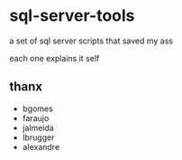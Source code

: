 # sql-server-tools #

a set of sql server scripts that saved my ass

each one explains it self

## thanx ##
- bgomes
- faraujo
- jalmeida
- lbrugger
- aIexandre
